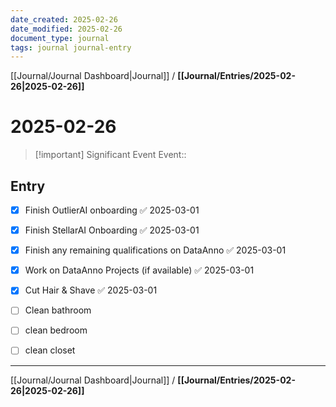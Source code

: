 ```yaml
---
date_created: 2025-02-26
date_modified: 2025-02-26
document_type: journal
tags: journal journal-entry
---
```

[[Journal/Journal Dashboard|Journal]] / **[[Journal/Entries/2025-02-26|2025-02-26]]**
# 2025-02-26

> [!important] Significant Event
> Event:: 

## Entry

- [x] Finish OutlierAI onboarding ✅ 2025-03-01
- [x] Finish StellarAI Onboarding ✅ 2025-03-01
- [x] Finish any remaining qualifications on DataAnno ✅ 2025-03-01
- [x] Work on DataAnno Projects (if available) ✅ 2025-03-01
- [x] Cut Hair & Shave ✅ 2025-03-01
- [ ] Clean bathroom 
- [ ] clean bedroom
- [ ] clean closet


---
[[Journal/Journal Dashboard|Journal]] / **[[Journal/Entries/2025-02-26|2025-02-26]]**